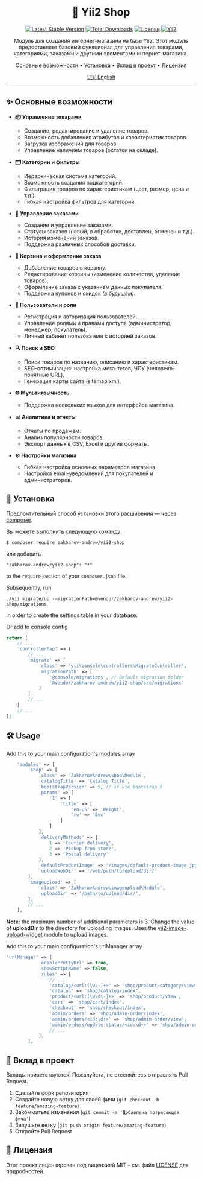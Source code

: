 <div align="center">
 
# 🚀 Yii2 Shop

[![Latest Stable Version](https://poser.pugx.org/zakharov-andrew/yii2-shop/v/stable)](https://packagist.org/packages/zakharov-andrew/yii2-shop)
[![Total Downloads](https://poser.pugx.org/zakharov-andrew/yii2-shop/downloads)](https://packagist.org/packages/zakharov-andrew/yii2-shop)
[![License](https://poser.pugx.org/zakharov-andrew/yii2-shop/license)](https://packagist.org/packages/zakharov-andrew/yii2-shop)
[![Yii2](https://img.shields.io/badge/Powered_by-Yii_Framework-green.svg?style=flat)](http://www.yiiframework.com/)



</div>

<p align="center">
Модуль для создания интернет-магазина на базе Yii2. Этот модуль предоставляет базовый функционал для управления товарами, категориями, заказами и другими элементами интернет-магазина.
</p>

<p align="center">
  <a href="#-основные-возможности">Основные возможности</a> •
  <a href="#-установка">Установка</a> •
  <a href="#-вклад-в-проект">Вклад в проект</a> •
  <a href="#-лицензия">Лицензия</a>
</p>

<p align="center">
  <a href="README.md">🇺🇸 English</a>
</p>

---

## ✨ Основные возможности

- **📦 Управление товарами**
  - Создание, редактирование и удаление товаров.
  - Возможность добавления атрибутов и характеристик товаров.
  - Загрузка изображений для товаров.
  - Управление наличием товаров (остатки на складе).

- **🗂️ Категории и фильтры**
  - Иерархическая система категорий.
  - Возможность создания подкатегорий.
  - Фильтрация товаров по характеристикам (цвет, размер, цена и т.д.).
  - Гибкая настройка фильтров для категорий.

- **📝 Управление заказами**
  - Создание и управление заказами.
  - Статусы заказов (новый, в обработке, доставлен, отменен и т.д.).
  - История изменений заказов.
  - Поддержка различных способов доставки.

- **🛒 Корзина и оформление заказа**
  - Добавление товаров в корзину.
  - Редактирование корзины (изменение количества, удаление товаров).
  - Оформление заказа с указанием данных покупателя.
  - Поддержка купонов и скидок *(в будущем)*.

- **👤 Пользователи и роли**
  - Регистрация и авторизация пользователей.
  - Управление ролями и правами доступа (администратор, менеджер, покупатель).
  - Личный кабинет пользователя с историей заказов.

- **🔍 Поиск и SEO**
  - Поиск товаров по названию, описанию и характеристикам.
  - SEO-оптимизация: настройка мета-тегов, ЧПУ (человеко-понятные URL).
  - Генерация карты сайта (sitemap.xml).

- **🌐 Мультиязычность**
  - Поддержка нескольких языков для интерфейса магазина.

- **📊 Аналитика и отчеты**
  - Отчеты по продажам.
  - Анализ популярности товаров.
  - Экспорт данных в CSV, Excel и другие форматы.

- **⚙️ Настройки магазина**
  - Гибкая настройка основных параметров магазина.
  - Настройка email-уведомлений для покупателей и администраторов.


## 🚀 Установка

Предпочтительный способ установки этого расширения — через [composer](http://getcomposer.org/download/).

Вы можете выполнить следующую команду:

```
$ composer require zakharov-andrew/yii2-shop
```
или добавить

```
"zakharov-andrew/yii2-shop": "*"
```

to the ```require``` section of your ```composer.json``` file.

Subsequently, run

```
./yii migrate/up --migrationPath=@vendor/zakharov-andrew/yii2-shop/migrations
```

in order to create the settings table in your database.

Or add to console config

```php
return [
    // ...
    'controllerMap' => [
        // ...
        'migrate' => [
            'class' => 'yii\console\controllers\MigrateController',
            'migrationPath' => [
                '@console/migrations', // Default migration folder
                '@vendor/zakharov-andrew/yii2-shop/src/migrations'
            ]
        ]
        // ...
    ]
    // ...
];
```

## 🛠 Usage

Add this to your main configuration's modules array

```php
    'modules' => [
        'shop' => [
            'class' => 'ZakharovAndrew\shop\Module',
            'catalogTitle' => 'Catalog Title',
            'bootstrapVersion' => 5, // if use bootstrap 5
            'params' => [
                '1' => [
                    'title' => [
                        'en-US' => 'Weight',
                        'ru' => 'Вес'
                    ]
                ]
            ],
            'deliveryMethods' => [
                1 => 'Courier delivery',
                2 => 'Pickup from store',
                3 => 'Postal delivery'
            ],
            'defaultProductImage' => '/images/default-product-image.jpg', // Path to the default image for a product
            'uploadWebDir' => '/web/path/to/upload/dir/'
        ],
        'imageupload' => [
            'class' => 'ZakharovAndrew\imageupload\Module',
            'uploadDir' => '/path/to/upload/dir/',
        ],
        // ...
    ],
```
**Note**: the maximum number of additional parameters is 3. Change the value of **uploadDir** to the directory for uploading images. Uses the [yii2-image-upload-widget](https://github.com/ZakharovAndrew/yii2-image-upload-widget) module to upload images.

Add this to your main configuration's urlManager array

```php
'urlManager' => [
            'enablePrettyUrl' => true,
            'showScriptName' => false,
            'rules' => [
                // ...
                'catalog/<url:[\w\-]+>' => 'shop/product-category/view',
                'catalog' => 'shop/catalog/index',
                'product/<url:[\w\d\-]+>' => 'shop/product/view',
                'cart' => 'shop/cart/index',
                'checkout' => 'shop/checkout/index',
                'admin/orders' => 'shop/admin-order/index',
                'admin/orders/<id:\d+>' => 'shop/admin-order/view',
                'admin/orders/update-status/<id:\d+>' => 'shop/admin-order/update-status',
                // ...
            ],
        ],
```

## 👥 Вклад в проект

Вклады приветствуются! Пожалуйста, не стесняйтесь отправлять Pull Request.

1. Сделайте форк репозитория
2. Создайте новую ветку для своей фичи (`git checkout -b feature/amazing-feature`)
3. Закоммитьте изменения (`git commit -m 'Добавлена потрясающая фича'`)
4. Запушьте ветку (`git push origin feature/amazing-feature`)
5. Откройте Pull Request

## 📄 Лицензия

Этот проект лицензирован под лицензией MIT – см. файл [LICENSE](LICENSE) для подробностей.
